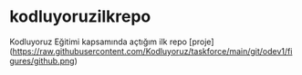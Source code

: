 # kodluyoruzilkrepo
Kodluyoruz Eğitimi kapsamında açtığım ilk repo
[proje] (https://raw.githubusercontent.com/Kodluyoruz/taskforce/main/git/odev1/figures/github.png)





